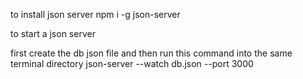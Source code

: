 to install json server
npm i -g json-server

to start a json server

first create the db json file and then run this command into the same terminal directory 
json-server --watch db.json --port 3000 